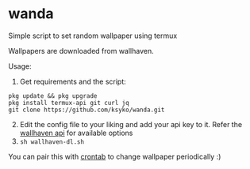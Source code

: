 # wanda
Simple script to set random wallpaper using termux

Wallpapers are downloaded from wallhaven.

Usage:

1. Get requirements and the script:
```
pkg update && pkg upgrade
pkg install termux-api git curl jq
git clone https://github.com/ksyko/wanda.git
```
2. Edit the config file to your liking and add your api key to it. Refer the [wallhaven api](https://wallhaven.cc/help/api) for available options
3. `sh wallhaven-dl.sh`

You can pair this with [crontab](https://github.com/termux/termux-app/issues/1091#issuecomment-809069738) to change wallpaper periodically :)
